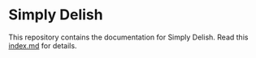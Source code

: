 # Simply Delish
This repository contains the documentation for Simply Delish. Read this [index.md](link) for details.
